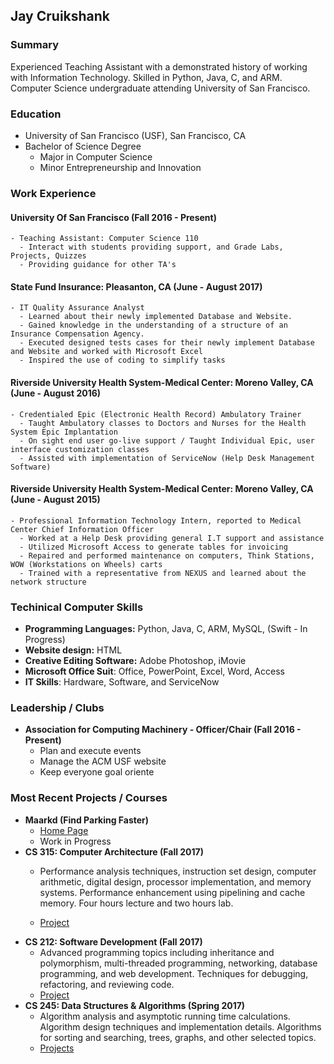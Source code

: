 ## Jay Cruikshank

### Summary
Experienced Teaching Assistant with a demonstrated history of working with Information Technology. Skilled in Python, Java, C, and ARM. Computer Science undergraduate attending University of San Francisco. 

### Education
- University of San Francisco (USF), San Francisco, CA 
- Bachelor of Science Degree 
    - Major in Computer Science
    - Minor Entrepreneurship and Innovation

### Work Experience
#### University Of San Francisco (Fall 2016 - Present)
    - Teaching Assistant: Computer Science 110
      - Interact with students providing support, and Grade Labs, Projects, Quizzes
      - Providing guidance for other TA's

#### State Fund Insurance: Pleasanton, CA (June - August 2017)
    - IT Quality Assurance Analyst
      - Learned about their newly implemented Database and Website.
      - Gained knowledge in the understanding of a structure of an Insurance Compensation Agency.
      - Executed designed tests cases for their newly implement Database and Website and worked with Microsoft Excel
      - Inspired the use of coding to simplify tasks

#### Riverside University Health System-Medical Center:  Moreno Valley, CA (June - August 2016)
    - Credentialed Epic (Electronic Health Record) Ambulatory Trainer
      - Taught Ambulatory classes to Doctors and Nurses for the Health System Epic Implantation 
      - On sight end user go-live support / Taught Individual Epic, user interface customization classes
      - Assisted with implementation of ServiceNow (Help Desk Management Software)

#### Riverside University Health System-Medical Center:  Moreno Valley, CA (June - August 2015)
    - Professional Information Technology Intern, reported to Medical Center Chief Information Officer
      - Worked at a Help Desk providing general I.T support and assistance
      - Utilized Microsoft Access to generate tables for invoicing 
      - Repaired and performed maintenance on computers, Think Stations, WOW (Workstations on Wheels) carts 
      - Trained with a representative from NEXUS and learned about the network structure

### Techinical Computer Skills
  - **Programming Languages:** Python, Java, C, ARM, MySQL, (Swift - In Progress)
  - **Website design:** HTML
  - **Creative Editing Software:** Adobe Photoshop, iMovie
  - **Microsoft Office Suit**: Office, PowerPoint, Excel, Word, Access 	
  - **IT Skills**: Hardware, Software, and ServiceNow

### Leadership / Clubs 
   - **Association for Computing Machinery - Officer/Chair (Fall 2016 - Present)**
     - Plan and execute events
     - Manage the ACM USF website
     - Keep everyone goal oriente

### Most Recent Projects / Courses
- **Maarkd (Find Parking Faster)**
    - [Home Page](http://maarkd.com)
    - Work in Progress
- **CS 315: Computer Architecture (Fall 2017)**
    - Performance analysis techniques, instruction set design, computer arithmetic, digital design, processor implementation, and memory systems. Performance enhancement using pipelining and cache memory. Four hours lecture and two hours lab. 
    
    - [Project](https://github.com/jaycruiks/jaycruiks.github.io/tree/master/CS%20315)
- **CS 212: Software Development (Fall 2017)**
    - Advanced programming topics including inheritance and polymorphism, multi-threaded programming, networking, database programming, and web development. Techniques for debugging, refactoring, and reviewing code. 
    - [Project](https://github.com/jaycruiks/jaycruiks.github.io/tree/master/CS%20212)
- **CS 245: Data Structures & Algorithms (Spring 2017)**
    - Algorithm analysis and asymptotic running time calculations. Algorithm design techniques and implementation details. Algorithms for sorting and searching, trees, graphs, and other selected topics.
    - [Projects](https://github.com/jaycruiks/jaycruiks.github.io/tree/master/CS%20245)
    
